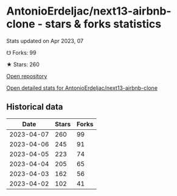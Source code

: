 # AntonioErdeljac/next13-airbnb-clone - stars & forks statistics

Stats updated on Apr 2023, 07

☋ Forks: 99

★ Stars: 260

[Open repository](https://github.com/AntonioErdeljac/next13-airbnb-clone)

[Open detailed stats for AntonioErdeljac/next13-airbnb-clone](https://reviewgithub.com/rep/AntonioErdeljac/next13-airbnb-clone)

## Historical data
| Date | Stars | Forks |
|------|-------|-------|
| 2023-04-07 | 260 | 99 | 
| 2023-04-06 | 245 | 91 | 
| 2023-04-05 | 223 | 74 | 
| 2023-04-04 | 205 | 65 | 
| 2023-04-03 | 162 | 56 | 
| 2023-04-02 | 102 | 41 | 

